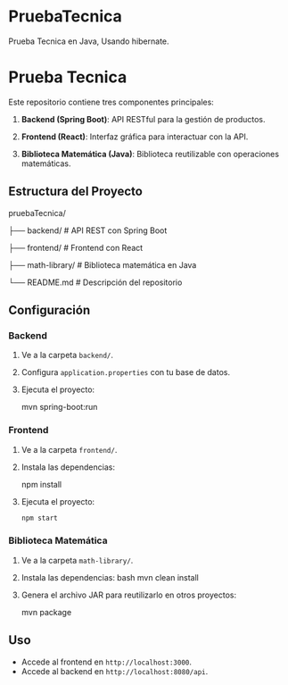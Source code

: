 # PruebaTecnica
Prueba Tecnica en Java, Usando hibernate.


# Prueba Tecnica

Este repositorio contiene tres componentes principales:

1. **Backend (Spring Boot)**: API RESTful para la gestión de productos.

2. **Frontend (React)**: Interfaz gráfica para interactuar con la API.
   
3. **Biblioteca Matemática (Java)**: Biblioteca reutilizable con operaciones matemáticas.

## Estructura del Proyecto


pruebaTecnica/

├── backend/               # API REST con Spring Boot

├── frontend/              # Frontend con React

├── math-library/          # Biblioteca matemática en Java

└── README.md              # Descripción del repositorio


## Configuración
### Backend
1. Ve a la carpeta `backend/`.
2. Configura `application.properties` con tu base de datos.
3. Ejecuta el proyecto:
   
   mvn spring-boot:run
  

### Frontend
1. Ve a la carpeta `frontend/`.
2. Instala las dependencias:
  
   npm install
 
3. Ejecuta el proyecto:
   ```bash
   npm start
   

### Biblioteca Matemática
1. Ve a la carpeta `math-library/`.
2. Instala las dependencias:
   bash
   mvn clean install
   
3. Genera el archivo JAR para reutilizarlo en otros proyectos:
  
   mvn package
  

## Uso
- Accede al frontend en `http://localhost:3000`.
- Accede al backend en `http://localhost:8080/api`.

